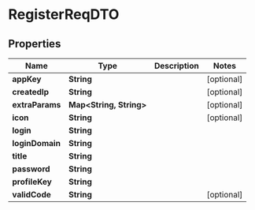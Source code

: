 
# RegisterReqDTO

## Properties
Name | Type | Description | Notes
------------ | ------------- | ------------- | -------------
**appKey** | **String** |  |  [optional]
**createdIp** | **String** |  |  [optional]
**extraParams** | **Map&lt;String, String&gt;** |  |  [optional]
**icon** | **String** |  |  [optional]
**login** | **String** |  | 
**loginDomain** | **String** |  | 
**title** | **String** |  | 
**password** | **String** |  | 
**profileKey** | **String** |  | 
**validCode** | **String** |  |  [optional]




